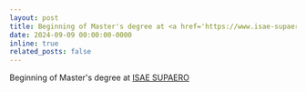 ```yaml
---
layout: post
title: Beginning of Master's degree at <a href='https://www.isae-supaero.fr/en/'>ISAE SUPAERO</a>
date: 2024-09-09 00:00:00-0000
inline: true
related_posts: false
---
```


Beginning of Master's degree at <a href='https://www.isae-supaero.fr/en/'>ISAE SUPAERO</a>